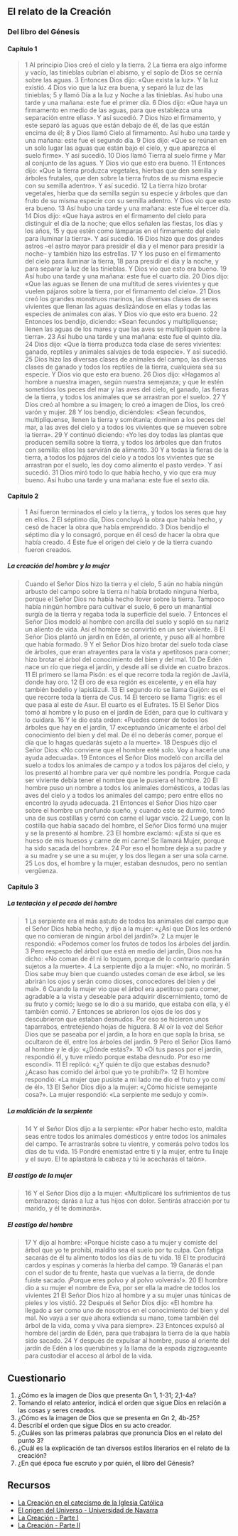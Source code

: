 ## El relato de la Creación

### Del libro del Génesis

#### Capítulo 1

>1 Al principio Dios creó el cielo y la tierra.
2 La tierra era algo informe y vacío, las tinieblas cubrían el abismo, y el soplo de Dios se cernía sobre las aguas.
3 Entonces Dios dijo: «Que exista la luz». Y la luz existió.
4 Dios vio que la luz era buena, y separó la luz de las tinieblas;
5 y llamó Día a la luz y Noche a las tinieblas. Así hubo una tarde y una mañana: este fue el primer día.
6 Dios dijo: «Que haya un firmamento en medio de las aguas, para que establezca una separación entre ellas». Y así sucedió.
7 Dios hizo el firmamento, y este separó las aguas que están debajo de él, de las que están encima de él;
8 y Dios llamó Cielo al firmamento. Así hubo una tarde y una mañana: este fue el segundo día.
9 Dios dijo: «Que se reúnan en un solo lugar las aguas que están bajo el cielo, y que aparezca el suelo firme». Y así sucedió.
10 Dios llamó Tierra al suelo firme y Mar al conjunto de las aguas. Y Dios vio que esto era bueno.
11 Entonces dijo: «Que la tierra produzca vegetales, hierbas que den semilla y árboles frutales, que den sobre la tierra frutos de su misma especie con su semilla adentro». Y así sucedió.
12 La tierra hizo brotar vegetales, hierba que da semilla según su especie y árboles que dan fruto de su misma especie con su semilla adentro. Y Dios vio que esto era bueno.
13 Así hubo una tarde y una mañana: este fue el tercer día.
14 Dios dijo: «Que haya astros en el firmamento del cielo para distinguir el día de la noche; que ellos señalen las fiestas, los días y los años,
15 y que estén como lámparas en el firmamento del cielo para iluminar la tierra». Y así sucedió.
16 Dios hizo que dos grandes astros –el astro mayor para presidir el día y el menor para presidir la noche– y también hizo las estrellas.
17 Y los puso en el firmamento del cielo para iluminar la tierra,
18 para presidir el día y la noche, y para separar la luz de las tinieblas. Y Dios vio que esto era bueno.
19 Así hubo una tarde y una mañana: este fue el cuarto día.
20 Dios dijo: «Que las aguas se llenen de una multitud de seres vivientes y que vuelen pájaros sobre la tierra, por el firmamento del cielo».
21 Dios creó los grandes monstruos marinos, las diversas clases de seres vivientes que llenan las aguas deslizándose en ellas y todas las especies de animales con alas. Y Dios vio que esto era bueno.
22 Entonces los bendijo, diciendo: «Sean fecundos y multiplíquense; llenen las aguas de los mares y que las aves se multipliquen sobre la tierra».
23 Así hubo una tarde y una mañana: este fue el quinto día.
24 Dios dijo: «Que la tierra produzca toda clase de seres vivientes: ganado, reptiles y animales salvajes de toda especie». Y así sucedió.
25 Dios hizo las diversas clases de animales del campo, las diversas clases de ganado y todos los reptiles de la tierra, cualquiera sea su especie. Y Dios vio que esto era bueno.
26 Dios dijo: «Hagamos al hombre a nuestra imagen, según nuestra semejanza; y que le estén sometidos los peces del mar y las aves del cielo, el ganado, las fieras de la tierra, y todos los animales que se arrastran por el suelo».
27 Y Dios creó al hombre a su imagen; lo creó a imagen de Dios, los creó varón y mujer.
28 Y los bendijo, diciéndoles: «Sean fecundos, multiplíquense, llenen la tierra y sométanla; dominen a los peces del mar, a las aves del cielo y a todos los vivientes que se mueven sobre la tierra».
29 Y continuó diciendo: «Yo les doy todas las plantas que producen semilla sobre la tierra, y todos los árboles que dan frutos con semilla: ellos les servirán de alimento.
30 Y a todas la fieras de la tierra, a todos los pájaros del cielo y a todos los vivientes que se arrastran por el suelo, les doy como alimento el pasto verde». Y así sucedió.
31 Dios miró todo lo que había hecho, y vio que era muy bueno. Así hubo una tarde y una mañana: este fue el sexto día.

#### Capítulo 2

>1 Así fueron terminados el cielo y la tierra,, y todos los seres que hay en ellos.
2 El séptimo día, Dios concluyó la obra que había hecho, y cesó de hacer la obra que había emprendido.
3 Dios bendijo el séptimo día y lo consagró, porque en él cesó de hacer la obra que había creado.
4 Este fue el origen del cielo y de la tierra cuando fueron creados.

#####  La creación del hombre y la mujer

>Cuando el Señor Dios hizo la tierra y el cielo,
5 aún no había ningún arbusto del campo sobre la tierra ni había brotado ninguna hierba, porque el Señor Dios no había hecho llover sobre la tierra. Tampoco había ningún hombre para cultivar el suelo,
6 pero un manantial surgía de la tierra y regaba toda la superficie del suelo.
7 Entonces el Señor Dios modeló al hombre con arcilla del suelo y sopló en su nariz un aliento de vida. Así el hombre se convirtió en un ser viviente.
8 El Señor Dios plantó un jardín en Edén, al oriente, y puso allí al hombre que había formado.
9 Y el Señor Dios hizo brotar del suelo toda clase de árboles, que eran atrayentes para la vista y apetitosos para comer; hizo brotar el árbol del conocimiento del bien y del mal.
10 De Edén nace un río que riega el jardín, y desde allí se divide en cuatro brazos.
11 El primero se llama Pisón: es el que recorre toda la región de Javilá, donde hay oro.
12 El oro de esa región es excelente, y en ella hay también bedelio y lapislázuli.
13 El segundo río se llama Guijón: es el que recorre toda la tierra de Cus.
14 El tercero se llama Tigris: es el que pasa al este de Asur. El cuarto es el Eufrates.
15 El Señor Dios tomó al hombre y lo puso en el jardín de Edén, para que lo cultivara y lo cuidara.
16 Y le dio esta orden: «Puedes comer de todos los árboles que hay en el jardín,
17 exceptuando únicamente el árbol del conocimiento del bien y del mal. De él no deberás comer, porque el día que lo hagas quedarás sujeto a la muerte».
18 Después dijo el Señor Dios: «No conviene que el hombre esté solo. Voy a hacerle una ayuda adecuada».
19 Entonces el Señor Dios modeló con arcilla del suelo a todos los animales de campo y a todos los pájaros del cielo, y los presentó al hombre para ver qué nombre les pondría. Porque cada ser viviente debía tener el nombre que le pusiera el hombre.
20 El hombre puso un nombre a todos los animales domésticos, a todas las aves del cielo y a todos los animales del campo; pero entre ellos no encontró la ayuda adecuada.
21 Entonces el Señor Dios hizo caer sobre el hombre un profundo sueño, y cuando este se durmió, tomó una de sus costillas y cerró con carne el lugar vacío.
22 Luego, con la costilla que había sacado del hombre, el Señor Dios formó una mujer y se la presentó al hombre.
23 El hombre exclamó: «¡Esta sí que es hueso de mis huesos y carne de mi carne! Se llamará Mujer, porque ha sido sacada del hombre».
24 Por eso el hombre deja a su padre y a su madre y se une a su mujer, y los dos llegan a ser una sola carne.
25 Los dos, el hombre y la mujer, estaban desnudos, pero no sentían vergüenza.

#### Capítulo 3
##### La tentación y el pecado del hombre

>1 La serpiente era el más astuto de todos los animales del campo que el Señor Dios había hecho, y dijo a la mujer: «¿Así que Dios les ordenó que no comieran de ningún árbol del jardín?».
2 La mujer le respondió: «Podemos comer los frutos de todos los árboles del jardín.
3 Pero respecto del árbol que está en medio del jardín, Dios nos ha dicho: «No coman de él ni lo toquen, porque de lo contrario quedarán sujetos a la muerte».
4 La serpiente dijo a la mujer: «No, no morirán.
5 Dios sabe muy bien que cuando ustedes coman de ese árbol, se les abrirán los ojos y serán como dioses, conocedores del bien y del mal».
6 Cuando la mujer vio que el árbol era apetitoso para comer, agradable a la vista y deseable para adquirir discernimiento, tomó de su fruto y comió; luego se lo dio a su marido, que estaba con ella, y él también comió.
7 Entonces se abrieron los ojos de los dos y descubrieron que estaban desnudos. Por eso se hicieron unos taparrabos, entretejiendo hojas de higuera.
8 Al oír la voz del Señor Dios que se paseaba por el jardín, a la hora en que sopla la brisa, se ocultaron de él, entre los árboles del jardín.
9 Pero el Señor Dios llamó al hombre y le dijo: «¿Dónde estás?».
10 «Oí tus pasos por el jardín, respondió él, y tuve miedo porque estaba desnudo. Por eso me escondí».
11 El replicó: «¿Y quién te dijo que estabas desnudo? ¿Acaso has comido del árbol que yo te prohibí?».
12 El hombre respondió: «La mujer que pusiste a mi lado me dio el fruto y yo comí de él».
13 El Señor Dios dijo a la mujer: «¿Cómo hiciste semejante cosa?». La mujer respondió: «La serpiente me sedujo y comí».

##### La maldición de la serpiente
>14 Y el Señor Dios dijo a la serpiente: «Por haber hecho esto, maldita seas entre todos los animales domésticos y entre todos los animales del campo. Te arrastrarás sobre tu vientre, y comerás polvo todos los días de tu vida.
15 Pondré enemistad entre ti y la mujer, entre tu linaje y el suyo. El te aplastará la cabeza y tú le acecharás el talón».

##### El castigo de la mujer
>16 Y el Señor Dios dijo a la mujer: «Multiplicaré los sufrimientos de tus embarazos; darás a luz a tus hijos con dolor. Sentirás atracción por tu marido, y él te dominará».

##### El castigo del hombre
>17 Y dijo al hombre: «Porque hiciste caso a tu mujer y comiste del árbol que yo te prohibí, maldito sea el suelo por tu culpa. Con fatiga sacarás de él tu alimento todos los días de tu vida.
18 El te producirá cardos y espinas y comerás la hierba del campo.
19 Ganarás el pan con el sudor de tu frente, hasta que vuelvas a la tierra, de donde fuiste sacado. ¡Porque eres polvo y al polvo volverás!».
20 El hombre dio a su mujer el nombre de Eva, por ser ella la madre de todos los vivientes
21 El Señor Dios hizo al hombre y a su mujer unas túnicas de pieles y los vistió.
22 Después el Señor Dios dijo: «El hombre ha llegado a ser como uno de nosotros en el conocimiento del bien y del mal. No vaya a ser que ahora extienda su mano, tome también del árbol de la vida, coma y viva para siempre».
23 Entonces expulsó al hombre del jardín de Edén, para que trabajara la tierra de la que había sido sacado.
24 Y después de expulsar al hombre, puso al oriente del jardín de Edén a los querubines y la llama de la espada zigzagueante para custodiar el acceso al árbol de la vida.

## Cuestionario
1. ¿Cómo es la imagen de Dios que presenta Gn 1, 1-31; 2,1-4a?
2. Tomando el relato anterior, indicá el orden que sigue Dios en relación a las cosas y seres creados. 
3. ¿Cómo es la imagen de Dios que se presenta en Gn 2, 4b-25?
4. Describí el orden que sigue Dios en su acto creador. 
5. ¿Cuáles son las primeras palabras que pronuncia Dios en el relato del punto 3?
6. ¿Cuál es la explicación de tan diversos estilos literarios en el relato de la creación?
7. ¿En qué época fue escruto y por quién, el libro del Génesis?

## Recursos

* [La Creación en el catecismo de la Iglesia Católica](http://www.vatican.va/archive/catechism_sp/p1s2c1p4_sp.html)
* [El origen del Universo - Universidad de Navarra](https://www.slideshare.net/GrupoCRYF/el-origen-del-universo-82057287)
* [La Creación - Parte I](https://catolicosconaccion.com/2013/10/17/la-creacion-parte-i/)
* [La Creación - Parte II](https://catolicosconaccion.com/2014/02/28/la-perfecta-creacion-de-dios/) 